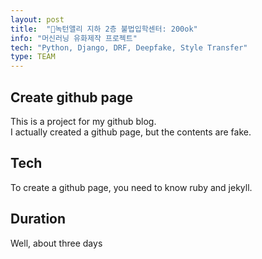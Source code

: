 ```yaml
---
layout: post
title:  "🎩녹턴앨리 지하 2층 불법입학센터: 200ok"
info: "머신러닝 유화제작 프로젝트"
tech: "Python, Django, DRF, Deepfake, Style Transfer"
type: TEAM
---
```


## Create github page 
This is a project for my github blog.  
I actually created a github page, but the contents are fake.  


## Tech
To create a github page, you need to know ruby and jekyll.  


## Duration
Well, about three days  
